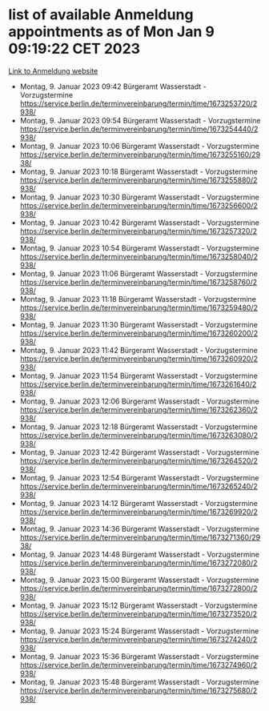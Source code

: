 # list of available Anmeldung appointments as of Mon Jan  9 09:19:22 CET 2023
[Link to Anmeldung website](https://service.berlin.de/terminvereinbarung/termin/tag.php?termin=0&anliegen[]=120686&dienstleisterlist=122210,122217,327316,122219,327312,122227,327314,122231,327346,122243,327348,122252,329742,122260,329745,122262,329748,122254,329751,122271,327278,122273,327274,122277,327276,330436,122280,327294,122282,327290,122284,327292,327539,122291,327270,122285,327266,122286,327264,122296,327268,150230,329760,122301,327282,122297,327286,122294,327284,122312,329763,122314,329775,122304,327330,122311,327334,122309,327332,122281,327352,122279,329772,122276,327324,122274,327326,122267,329766,122246,327318,122251,327320,122257,327322,122208,327298,122226,327300,121362,121364&herkunft=http%3A%2F%2Fservice.berlin.de%2Fdienstleistung%2F120686%2F)
- Montag, 9. Januar 2023 09:42 Bürgeramt Wasserstadt - Vorzugstermine https://service.berlin.de/terminvereinbarung/termin/time/1673253720/2938/
- Montag, 9. Januar 2023 09:54 Bürgeramt Wasserstadt - Vorzugstermine https://service.berlin.de/terminvereinbarung/termin/time/1673254440/2938/
- Montag, 9. Januar 2023 10:06 Bürgeramt Wasserstadt - Vorzugstermine https://service.berlin.de/terminvereinbarung/termin/time/1673255160/2938/
- Montag, 9. Januar 2023 10:18 Bürgeramt Wasserstadt - Vorzugstermine https://service.berlin.de/terminvereinbarung/termin/time/1673255880/2938/
- Montag, 9. Januar 2023 10:30 Bürgeramt Wasserstadt - Vorzugstermine https://service.berlin.de/terminvereinbarung/termin/time/1673256600/2938/
- Montag, 9. Januar 2023 10:42 Bürgeramt Wasserstadt - Vorzugstermine https://service.berlin.de/terminvereinbarung/termin/time/1673257320/2938/
- Montag, 9. Januar 2023 10:54 Bürgeramt Wasserstadt - Vorzugstermine https://service.berlin.de/terminvereinbarung/termin/time/1673258040/2938/
- Montag, 9. Januar 2023 11:06 Bürgeramt Wasserstadt - Vorzugstermine https://service.berlin.de/terminvereinbarung/termin/time/1673258760/2938/
- Montag, 9. Januar 2023 11:18 Bürgeramt Wasserstadt - Vorzugstermine https://service.berlin.de/terminvereinbarung/termin/time/1673259480/2938/
- Montag, 9. Januar 2023 11:30 Bürgeramt Wasserstadt - Vorzugstermine https://service.berlin.de/terminvereinbarung/termin/time/1673260200/2938/
- Montag, 9. Januar 2023 11:42 Bürgeramt Wasserstadt - Vorzugstermine https://service.berlin.de/terminvereinbarung/termin/time/1673260920/2938/
- Montag, 9. Januar 2023 11:54 Bürgeramt Wasserstadt - Vorzugstermine https://service.berlin.de/terminvereinbarung/termin/time/1673261640/2938/
- Montag, 9. Januar 2023 12:06 Bürgeramt Wasserstadt - Vorzugstermine https://service.berlin.de/terminvereinbarung/termin/time/1673262360/2938/
- Montag, 9. Januar 2023 12:18 Bürgeramt Wasserstadt - Vorzugstermine https://service.berlin.de/terminvereinbarung/termin/time/1673263080/2938/
- Montag, 9. Januar 2023 12:42 Bürgeramt Wasserstadt - Vorzugstermine https://service.berlin.de/terminvereinbarung/termin/time/1673264520/2938/
- Montag, 9. Januar 2023 12:54 Bürgeramt Wasserstadt - Vorzugstermine https://service.berlin.de/terminvereinbarung/termin/time/1673265240/2938/
- Montag, 9. Januar 2023 14:12 Bürgeramt Wasserstadt - Vorzugstermine https://service.berlin.de/terminvereinbarung/termin/time/1673269920/2938/
- Montag, 9. Januar 2023 14:36 Bürgeramt Wasserstadt - Vorzugstermine https://service.berlin.de/terminvereinbarung/termin/time/1673271360/2938/
- Montag, 9. Januar 2023 14:48 Bürgeramt Wasserstadt - Vorzugstermine https://service.berlin.de/terminvereinbarung/termin/time/1673272080/2938/
- Montag, 9. Januar 2023 15:00 Bürgeramt Wasserstadt - Vorzugstermine https://service.berlin.de/terminvereinbarung/termin/time/1673272800/2938/
- Montag, 9. Januar 2023 15:12 Bürgeramt Wasserstadt - Vorzugstermine https://service.berlin.de/terminvereinbarung/termin/time/1673273520/2938/
- Montag, 9. Januar 2023 15:24 Bürgeramt Wasserstadt - Vorzugstermine https://service.berlin.de/terminvereinbarung/termin/time/1673274240/2938/
- Montag, 9. Januar 2023 15:36 Bürgeramt Wasserstadt - Vorzugstermine https://service.berlin.de/terminvereinbarung/termin/time/1673274960/2938/
- Montag, 9. Januar 2023 15:48 Bürgeramt Wasserstadt - Vorzugstermine https://service.berlin.de/terminvereinbarung/termin/time/1673275680/2938/
